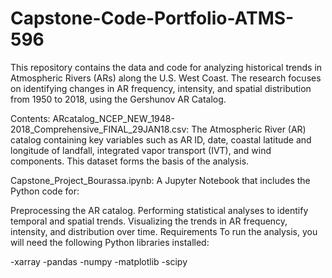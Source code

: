 # Capstone-Code-Portfolio-ATMS-596
This repository contains the data and code for analyzing historical trends in Atmospheric Rivers (ARs) along the U.S. West Coast. The research focuses on identifying changes in AR frequency, intensity, and spatial distribution from 1950 to 2018, using the Gershunov AR Catalog.

Contents:
ARcatalog_NCEP_NEW_1948-2018_Comprehensive_FINAL_29JAN18.csv: The Atmospheric River (AR) catalog containing key variables such as AR ID, date, coastal latitude and longitude of landfall, integrated vapor transport (IVT), and wind components. This dataset forms the basis of the analysis.

Capstone_Project_Bourassa.ipynb: A Jupyter Notebook that includes the Python code for:

Preprocessing the AR catalog.
Performing statistical analyses to identify temporal and spatial trends.
Visualizing the trends in AR frequency, intensity, and distribution over time.
Requirements
To run the analysis, you will need the following Python libraries installed:

-xarray
-pandas
-numpy
-matplotlib
-scipy
